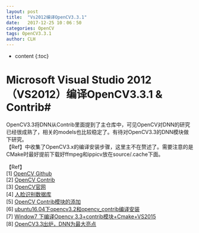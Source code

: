 ```yaml
---
layout: post
title:  "Vs2012编译OpenCV3.3.1"
date:   2017-12-25 10：06：50
categories: OpenCV
tags: OpenCV3.3.1    
author: CLH
---
```


* content
{:toc}

# Microsoft Visual Studio 2012（VS2012）编译OpenCV3.3.1 & Contrib#
OpenCV3.3将DNN从Contrib里面提到了主仓库中，可见OpenCV对DNN的研究已经很成熟了，相关的models也比较稳定了。有待对OpenCV3.3的DNN模块做下研究。    
【Ref】中收集了OpenCV3.x的编译安装步骤，这里主不在赘述了。需要注意的是CMake时最好提前下载好ffmpeg和ippicv放在source/.cache下面。     

【Ref】    
[1] [OpenCV Github](https://github.com/opencv/opencv)    
[2] [OpenCV Contrib]()    
[3] [OpenCV官网](https://opencv.org/)    
[4] [人脸识别数据库](http://www.face-rec.org/databases/)     
[5] [OpenCV Contrib模块的添加](http://blog.csdn.net/streamchuanxi/article/details/51044929)    
[6] [ubuntu16.04下opencv3.2和opencv_contrib编译安装](http://blog.csdn.net/CupidYzw97/article/details/74857467)        
[7] [Window7 下编译Opencv 3.3+contrib模块+Cmake+VS2015](http://blog.csdn.net/k87974/article/details/76732222)     
[8] [OpenCV3.3出炉，DNN为最大亮点](http://blog.csdn.net/xingchenbingbuyu/article/details/76759445)